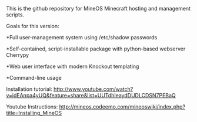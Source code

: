 This is the github repository for MineOS Minecraft hosting and management scripts.

Goals for this version:

*Full user-management system using /etc/shadow passwords

*Self-contained, script-installable package with python-based webserver Cherrypy

*Web user interface with modern Knockout templating

*Command-line usage

Installation tutorial: http://www.youtube.com/watch?v=idEAnpa4yUQ&feature=share&list=UUTdhIeaydDUDLCDSN7PEBaQ

Youtube Instructions: http://mineos.codeemo.com/mineoswiki/index.php?title=Installing_MineOS